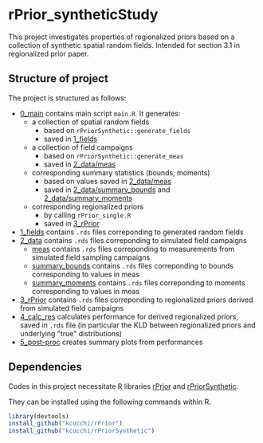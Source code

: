 # rPrior_syntheticStudy
This project investigates properties of regionalized priors based on a collection of synthetic spatial random fields.
Intended for section 3.1 in regionalized prior paper.


## Structure of project

The project is structured as follows:

* [0_main](https://github.com/kcucchi/rPrior_syntheticStudy/tree/master/0_main) 
contains main script `main.R`. It generates:
  * a collection of spatial random fields
    * based on `rPriorSynthetic::generate_fields`
    * saved in [1_fields](https://github.com/kcucchi/rPrior_syntheticStudy/tree/master/1_fields) 
  * a collection of field campaigns
    * based on `rPriorSynthetic::generate_meas`
    * saved in [2_data/meas](https://github.com/kcucchi/rPrior_syntheticStudy/tree/master/2_data/meas)
  * corresponding summary statistics (bounds, moments)
    * based on values saved in [2_data/meas](https://github.com/kcucchi/rPrior_syntheticStudy/tree/master/2_data/meas)
    * saved in [2_data/summary_bounds](https://github.com/kcucchi/rPrior_syntheticStudy/tree/master/2_data/summary_bounds) and [2_data/summary_moments](https://github.com/kcucchi/rPrior_syntheticStudy/tree/master/2_data/summary_moments)
  * corresponding regionalized priors
    * by calling `rPrior_single.R`
    * saved in [3_rPrior](https://github.com/kcucchi/rPrior_syntheticStudy/tree/master/3_rPrior)
* [1_fields](https://github.com/kcucchi/rPrior_syntheticStudy/tree/master/1_fields) 
contains `.rds` files correponding to generated random fields
* [2_data](https://github.com/kcucchi/rPrior_syntheticStudy/tree/master/2_data) 
contains `.rds` files correponding to simulated field campaigns
  * [meas](https://github.com/kcucchi/rPrior_syntheticStudy/tree/master/2_data/meas) contains `.rds` files correponding to measurements from simulated field sampling campaigns
  * [summary_bounds](https://github.com/kcucchi/rPrior_syntheticStudy/tree/master/2_data/summary_bounds)
  contains `.rds` files correponding to bounds corresponding to values in meas
  * [summary_moments](https://github.com/kcucchi/rPrior_syntheticStudy/tree/master/2_data/summary_moments)
  contains `.rds` files correponding to moments corresponding to values in meas
* [3_rPrior](https://github.com/kcucchi/rPrior_syntheticStudy/tree/master/3_rPrior) contains `.rds` files correponding to regionalized priors derived from simulated field campaigns
* [4_calc_res](https://github.com/kcucchi/rPrior_syntheticStudy/tree/master/4_calc_res) 
calculates performance for derived regionalized priors, saved in `.rds` file
(in particular the KLD between regionalized priors and underlying "true" distributions)
* [5_post-proc](https://github.com/kcucchi/rPrior_syntheticStudy/tree/master/5_post-proc)
creates summary plots from performances
  
## Dependencies

Codes in this project necessitate R libraries [rPrior](https://github.com/kcucchi/rPrior) 
and [rPriorSynthetic](https://github.com/kcucchi/rPriorSynthetic).

They can be installed using the following commands within R.

```R
library(devtools)
install_github("kcucchi/rPrior")
install_github("kcucchi/rPriorSynthetic")
```
